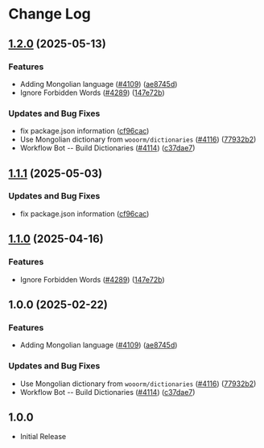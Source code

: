 # Change Log

## [1.2.0](https://github.com/ccoveille-forks/cspell-dicts/compare/@cspell/dict-mn-mn@1.1.1...@cspell/dict-mn-mn@1.2.0) (2025-05-13)


### Features

* Adding Mongolian language ([#4109](https://github.com/ccoveille-forks/cspell-dicts/issues/4109)) ([ae8745d](https://github.com/ccoveille-forks/cspell-dicts/commit/ae8745deab0a57a45e59cbd32373113809710982))
* Ignore Forbidden Words ([#4289](https://github.com/ccoveille-forks/cspell-dicts/issues/4289)) ([147e72b](https://github.com/ccoveille-forks/cspell-dicts/commit/147e72b3a2acbf54013fc46f36f18cb17b8d6ba7))


### Updates and Bug Fixes

* fix package.json information ([cf96cac](https://github.com/ccoveille-forks/cspell-dicts/commit/cf96cace738432c4fb006460f5ca0f1b79e38a8b))
* Use Mongolian dictionary from `wooorm/dictionaries` ([#4116](https://github.com/ccoveille-forks/cspell-dicts/issues/4116)) ([77932b2](https://github.com/ccoveille-forks/cspell-dicts/commit/77932b27b40283862aa04f5df7bd269492a3c46f))
* Workflow Bot -- Build Dictionaries ([#4114](https://github.com/ccoveille-forks/cspell-dicts/issues/4114)) ([c37dae7](https://github.com/ccoveille-forks/cspell-dicts/commit/c37dae7d20b8448ff92361dd72f65c10701be616))

## [1.1.1](https://github.com/streetsidesoftware/cspell-dicts/compare/@cspell/dict-mn-mn@1.1.0...@cspell/dict-mn-mn@1.1.1) (2025-05-03)


### Updates and Bug Fixes

* fix package.json information ([cf96cac](https://github.com/streetsidesoftware/cspell-dicts/commit/cf96cace738432c4fb006460f5ca0f1b79e38a8b))

## [1.1.0](https://github.com/streetsidesoftware/cspell-dicts/compare/@cspell/dict-mn-mn@1.0.0...@cspell/dict-mn-mn@1.1.0) (2025-04-16)


### Features

* Ignore Forbidden Words ([#4289](https://github.com/streetsidesoftware/cspell-dicts/issues/4289)) ([147e72b](https://github.com/streetsidesoftware/cspell-dicts/commit/147e72b3a2acbf54013fc46f36f18cb17b8d6ba7))

## 1.0.0 (2025-02-22)


### Features

* Adding Mongolian language ([#4109](https://github.com/streetsidesoftware/cspell-dicts/issues/4109)) ([ae8745d](https://github.com/streetsidesoftware/cspell-dicts/commit/ae8745deab0a57a45e59cbd32373113809710982))


### Updates and Bug Fixes

* Use Mongolian dictionary from `wooorm/dictionaries` ([#4116](https://github.com/streetsidesoftware/cspell-dicts/issues/4116)) ([77932b2](https://github.com/streetsidesoftware/cspell-dicts/commit/77932b27b40283862aa04f5df7bd269492a3c46f))
* Workflow Bot -- Build Dictionaries ([#4114](https://github.com/streetsidesoftware/cspell-dicts/issues/4114)) ([c37dae7](https://github.com/streetsidesoftware/cspell-dicts/commit/c37dae7d20b8448ff92361dd72f65c10701be616))

## 1.0.0

- Initial Release
